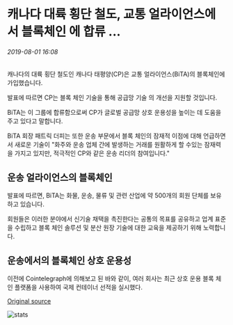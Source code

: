 # 캐나다 대륙 횡단 철도, 교통 얼라이언스에서 블록체인 에 합류 ...

###### 2019-08-01 16:08

캐나다의 대륙 횡단 철도인 캐나다 태평양(CP)은 교통 얼라이언스(BiTA)의 블록체인에 가입했습니다.

발표에 따르면 CP는 블록 체인 기술을 통해 공급망 기술 의 개선을 지원할 것입니다.

BiTA는 이 그룹에 합류함으로써 CP가 글로벌 공급망 상호 운용성을 높이는 데 도움을 주고 있다고 말합니다.

BiTA 회장 패트릭 더피는 또한 운송 부문에서 블록 체인의 잠재적 이점에 대해 언급하면서 새로운 기술이 "화주와 운송 업체 간에 발생하는 거래를 원활하게 할 수있는 잠재력을 가지고 있지만, 적극적인 CP와 같은 운송 리더의 참여입니다."

## 운송 얼라이언스의 블록체인

발표에 따르면, BiTA는 화물, 운송, 물류 및 관련 산업에 약 500개의 회원 단체를 보유하고 있습니다.

회원들은 이러한 분야에서 신기술 채택을 촉진한다는 공통의 목표를 공유하고 업계 표준을 수립하고 블록 체인 솔루션 및 분산 원장 기술에 대한 교육을 제공하기 위해 노력합니다.

## 운송에서의 블록체인 상호 운용성

이전에 Cointelegraph에 의해보고 된 바와 같이, 여러 회사는 최근 상호 운용 블록 체인 플랫폼을 사용하여 국제 컨테이너 선적을 실시했다.

[Original source](https://cointelegraph.com/news/canadian-transcontinental-railway-joins-blockchain-in-transport-alliance)

![stats](https://c.statcounter.com/11760860/0/a89fa40b/1/ "stats")